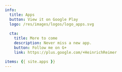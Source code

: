 ```yaml
---
info:
  title: Apps
  button: View it on Google Play
  logo: /res/images/logos/logo_apps.svg
  
  cta: 
    title: More to come
    description: Never miss a new app.
    button: Follow me on G+
    link: https://plus.google.com/+HeinrichReimer

items: {{ site.apps }}
---
```

